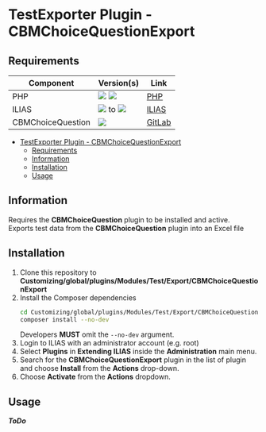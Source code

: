 # TestExporter Plugin - CBMChoiceQuestionExport

## Requirements

                                                    
| Component         | Version(s)                                                                                           | Link                      |
|-------------------|------------------------------------------------------------------------------------------------------|---------------------------|
| PHP               | ![](https://img.shields.io/badge/7.3-blue.svg) ![](https://img.shields.io/badge/7.4-blue.svg)        | [PHP](https://php.net)    |
| ILIAS             | ![](https://img.shields.io/badge/7-orange.svg) to ![](https://img.shields.io/badge/7.999-orange.svg) | [ILIAS](https://ilias.de) |
| CBMChoiceQuestion | ![](https://img.shields.io/badge/r7-blue.svg)                                                        | [GitLab](https://gitlab.databay.de/Ilias-Plugins/CBMChoiceQuestion) |

<!-- TOC -->
* [TestExporter Plugin - CBMChoiceQuestionExport](#testexporter-plugin---cbmchoicequestionexport)
  * [Requirements](#requirements)
  * [Information](#information)
  * [Installation](#installation)
  * [Usage](#usage)
<!-- TOC -->

## Information

Requires the **CBMChoiceQuestion** plugin to be installed and active.  
Exports test data from the **CBMChoiceQuestion** plugin into an Excel file

## Installation

1. Clone this repository to **Customizing/global/plugins/Modules/Test/Export/CBMChoiceQuestionExport**
2. Install the Composer dependencies
   ```bash
   cd Customizing/global/plugins/Modules/Test/Export/CBMChoiceQuestionExport
   composer install --no-dev
   ```
   Developers **MUST** omit the `--no-dev` argument.
3. Login to ILIAS with an administrator account (e.g. root)
4. Select **Plugins** in **Extending ILIAS** inside the **Administration** main menu.
5. Search for the **CBMChoiceQuestionExport** plugin in the list of plugin and choose **Install** from the **Actions** drop-down.
6. Choose **Activate** from the **Actions** dropdown.

## Usage

***ToDo***